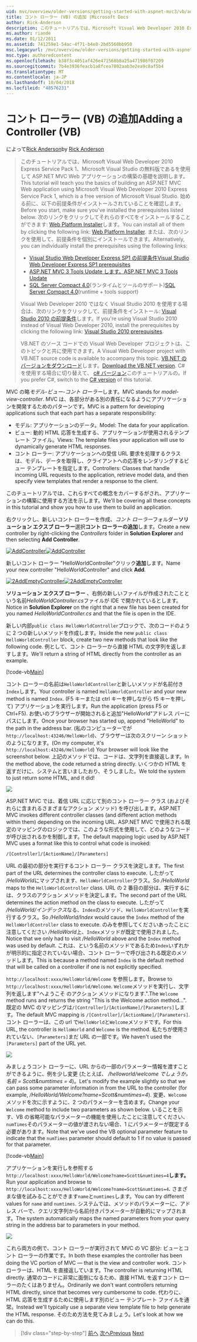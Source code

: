 ```yaml
---
uid: mvc/overview/older-versions/getting-started-with-aspnet-mvc3/vb/adding-a-controller
title: コント ローラー (VB) の追加 |Microsoft Docs
author: Rick-Anderson
description: このチュートリアルでは、Microsoft Visual Web Developer 2010 Express Service Pack 1、これを使用して ASP.NET MVC Web アプリケーションの構築の基礎を説明しています.
ms.author: riande
ms.date: 01/12/2011
ms.assetid: 741259e1-54ac-4f71-b4e8-2bd5560bb950
msc.legacyurl: /mvc/overview/older-versions/getting-started-with-aspnet-mvc3/vb/adding-a-controller
msc.type: authoredcontent
ms.openlocfilehash: b38f3c4051af426e471568b8a25a471986f07209
ms.sourcegitcommit: 7b4e3936feacb1a8fcea7802aab3e2ea9c8af5b4
ms.translationtype: MT
ms.contentlocale: ja-JP
ms.lasthandoff: 10/04/2018
ms.locfileid: "48576231"
---
```

<a name="adding-a-controller-vb"></a><span data-ttu-id="22592-103">コント ローラー (VB) の追加</span><span class="sxs-lookup"><span data-stu-id="22592-103">Adding a Controller (VB)</span></span>
====================
<span data-ttu-id="22592-104">によって[Rick Anderson]((https://twitter.com/RickAndMSFT))</span><span class="sxs-lookup"><span data-stu-id="22592-104">by [Rick Anderson]((https://twitter.com/RickAndMSFT))</span></span>

> <span data-ttu-id="22592-105">このチュートリアルでは、Microsoft Visual Web Developer 2010 Express Service Pack 1、Microsoft Visual Studio の無料版であるを使用して ASP.NET MVC Web アプリケーションの構築の基礎を説明します。</span><span class="sxs-lookup"><span data-stu-id="22592-105">This tutorial will teach you the basics of building an ASP.NET MVC Web application using Microsoft Visual Web Developer 2010 Express Service Pack 1, which is a free version of Microsoft Visual Studio.</span></span> <span data-ttu-id="22592-106">始める前に、以下の前提条件がインストールされていることを確認します。</span><span class="sxs-lookup"><span data-stu-id="22592-106">Before you start, make sure you've installed the prerequisites listed below.</span></span> <span data-ttu-id="22592-107">次のリンクをクリックしてそれらのすべてをインストールすることができます: [Web Platform Installer](https://www.microsoft.com/web/gallery/install.aspx?appid=VWD2010SP1Pack)します。</span><span class="sxs-lookup"><span data-stu-id="22592-107">You can install all of them by clicking the following link: [Web Platform Installer](https://www.microsoft.com/web/gallery/install.aspx?appid=VWD2010SP1Pack).</span></span> <span data-ttu-id="22592-108">または、次のリンクを使用して、前提条件を個別にインストールできます。</span><span class="sxs-lookup"><span data-stu-id="22592-108">Alternatively, you can individually install the prerequisites using the following links:</span></span>
> 
> - [<span data-ttu-id="22592-109">Visual Studio Web Developer Express SP1 の前提条件</span><span class="sxs-lookup"><span data-stu-id="22592-109">Visual Studio Web Developer Express SP1 prerequisites</span></span>](https://www.microsoft.com/web/gallery/install.aspx?appid=VWD2010SP1Pack)
> - [<span data-ttu-id="22592-110">ASP.NET MVC 3 Tools Update します。</span><span class="sxs-lookup"><span data-stu-id="22592-110">ASP.NET MVC 3 Tools Update</span></span>](https://www.microsoft.com/web/gallery/install.aspx?appsxml=&amp;appid=MVC3)
> - <span data-ttu-id="22592-111">[SQL Server Compact 4.0](https://www.microsoft.com/web/gallery/install.aspx?appid=SQLCE;SQLCEVSTools_4_0)(ランタイムとツールのサポート)</span><span class="sxs-lookup"><span data-stu-id="22592-111">[SQL Server Compact 4.0](https://www.microsoft.com/web/gallery/install.aspx?appid=SQLCE;SQLCEVSTools_4_0)(runtime + tools support)</span></span>
> 
> <span data-ttu-id="22592-112">Visual Web Developer 2010 ではなく Visual Studio 2010 を使用する場合は、次のリンクをクリックして、前提条件をインストール: [Visual Studio 2010 の前提条件](https://www.microsoft.com/web/gallery/install.aspx?appsxml=&amp;appid=VS2010SP1Pack)します。</span><span class="sxs-lookup"><span data-stu-id="22592-112">If you're using Visual Studio 2010 instead of Visual Web Developer 2010, install the prerequisites by clicking the following link: [Visual Studio 2010 prerequisites](https://www.microsoft.com/web/gallery/install.aspx?appsxml=&amp;appid=VS2010SP1Pack).</span></span>
> 
> <span data-ttu-id="22592-113">VB.NET のソース コードでの Visual Web Developer プロジェクトは、このトピックと共に使用できます。</span><span class="sxs-lookup"><span data-stu-id="22592-113">A Visual Web Developer project with VB.NET source code is available to accompany this topic.</span></span> <span data-ttu-id="22592-114">[VB.NET のバージョンをダウンロード](https://code.msdn.microsoft.com/Introduction-to-MVC-3-10d1b098)します。</span><span class="sxs-lookup"><span data-stu-id="22592-114">[Download the VB.NET version](https://code.msdn.microsoft.com/Introduction-to-MVC-3-10d1b098).</span></span> <span data-ttu-id="22592-115">C# を使用する場合に切り替えて、 [c# バージョン](../cs/adding-a-controller.md)このチュートリアルの。</span><span class="sxs-lookup"><span data-stu-id="22592-115">If you prefer C#, switch to the [C# version](../cs/adding-a-controller.md) of this tutorial.</span></span>


<span data-ttu-id="22592-116">MVC の略*モデル-ビュー-コント ローラー*します。</span><span class="sxs-lookup"><span data-stu-id="22592-116">MVC stands for *model-view-controller*.</span></span> <span data-ttu-id="22592-117">MVC は、各部分がある別の責任になるようにアプリケーションを開発するためのパターンです。</span><span class="sxs-lookup"><span data-stu-id="22592-117">MVC is a pattern for developing applications such that each part has a separate responsibility:</span></span>

- <span data-ttu-id="22592-118">モデル: アプリケーションのデータ。</span><span class="sxs-lookup"><span data-stu-id="22592-118">Model: The data for your application.</span></span>
- <span data-ttu-id="22592-119">ビュー: 動的 HTML 応答を生成する、アプリケーションが使用されるテンプレート ファイル。</span><span class="sxs-lookup"><span data-stu-id="22592-119">Views: The template files your application will use to dynamically generate HTML responses.</span></span>
- <span data-ttu-id="22592-120">コント ローラー: アプリケーションへの受信 URL 要求を処理するクラスは、モデル、データを取得し、クライアントへの応答をレンダリングするビュー テンプレートを指定します。</span><span class="sxs-lookup"><span data-stu-id="22592-120">Controllers: Classes that handle incoming URL requests to the application, retrieve model data, and then specify view templates that render a response to the client.</span></span>

<span data-ttu-id="22592-121">このチュートリアルでは、これらすべての概念をカバーするがされ、アプリケーションの構築に使用する方法を示します。</span><span class="sxs-lookup"><span data-stu-id="22592-121">We'll be covering all these concepts in this tutorial and show you how to use them to build an application.</span></span>

<span data-ttu-id="22592-122">右クリックし、新しいコント ローラーを作成、*コント ローラー*フォルダー**ソリューション エクスプ ローラー**選択**コント ローラーの追加**します。</span><span class="sxs-lookup"><span data-stu-id="22592-122">Create a new controller by right-clicking the *Controllers* folder in **Solution Explorer** and then selecting **Add Controller**.</span></span>

<span data-ttu-id="22592-123">[![AddController](adding-a-controller/_static/image2.png "AddController")](adding-a-controller/_static/image1.png)</span><span class="sxs-lookup"><span data-stu-id="22592-123">[![AddController](adding-a-controller/_static/image2.png "AddController")](adding-a-controller/_static/image1.png)</span></span>

<span data-ttu-id="22592-124">新しいコント ローラー &quot;HelloWorldController&quot;クリック**追加**します。</span><span class="sxs-lookup"><span data-stu-id="22592-124">Name your new controller &quot;HelloWorldController&quot; and click **Add**.</span></span>

<span data-ttu-id="22592-125">[![2AddEmptyController](adding-a-controller/_static/image4.png "2AddEmptyController")](adding-a-controller/_static/image3.png)</span><span class="sxs-lookup"><span data-stu-id="22592-125">[![2AddEmptyController](adding-a-controller/_static/image4.png "2AddEmptyController")](adding-a-controller/_static/image3.png)</span></span>

<span data-ttu-id="22592-126">**ソリューション エクスプ ローラー** 、右側の新しいファイルが作成されたことという名前*HelloWorldController.cs*ファイルが IDE で開かれているとします。</span><span class="sxs-lookup"><span data-stu-id="22592-126">Notice in **Solution Explorer** on the right that a new file has been created for you named *HelloWorldController.cs* and that the file is open in the IDE.</span></span>

<span data-ttu-id="22592-127">新しい内部`public class HelloWorldController`ブロックで、次のコードのように 2 つの新しいメソッドを作成します。</span><span class="sxs-lookup"><span data-stu-id="22592-127">Inside the new `public class HelloWorldController` block, create two new methods that look like the following code.</span></span> <span data-ttu-id="22592-128">例として、コント ローラーから直接 HTML の文字列を返しますします。</span><span class="sxs-lookup"><span data-stu-id="22592-128">We'll return a string of HTML directly from the controller as an example.</span></span>

[!code-vb[Main](adding-a-controller/samples/sample1.vb)]

<span data-ttu-id="22592-129">コント ローラーの名前は`HelloWorldController`と新しいメソッドが名前付き`Index`します。</span><span class="sxs-lookup"><span data-stu-id="22592-129">Your controller is named `HelloWorldController` and your new method is named `Index`.</span></span> <span data-ttu-id="22592-130">(F5 キーまたは ctrl キーを押しながら f5 キーを押して) アプリケーションを実行します。</span><span class="sxs-lookup"><span data-stu-id="22592-130">Run the application (press F5 or Ctrl+F5).</span></span> <span data-ttu-id="22592-131">お使いのブラウザーが開始されると追加&quot;HelloWorld&quot;アドレス バーにパスにします。</span><span class="sxs-lookup"><span data-stu-id="22592-131">Once your browser has started up, append &quot;HelloWorld&quot; to the path in the address bar.</span></span> <span data-ttu-id="22592-132">(私のコンピューターでが`http://localhost:43246/HelloWorld`)、ブラウザーは次のスクリーン ショットのようになります。</span><span class="sxs-lookup"><span data-stu-id="22592-132">(On my computer, it's `http://localhost:43246/HelloWorld`) Your browser will look like the screenshot below.</span></span> <span data-ttu-id="22592-133">上記のメソッドでは、コードは、文字列を直接返します。</span><span class="sxs-lookup"><span data-stu-id="22592-133">In the method above, the code returned a string directly.</span></span> <span data-ttu-id="22592-134">いくつかの HTML を返すだけに、システムと言いましたおり、そうしました。</span><span class="sxs-lookup"><span data-stu-id="22592-134">We told the system to just return some HTML, and it did!</span></span>

![](adding-a-controller/_static/image5.png)

<span data-ttu-id="22592-135">ASP.NET MVC では、着信 URL に応じて別のコント ローラー クラス (およびそれらに含まれるさまざまなアクション メソッド) を呼び出します。</span><span class="sxs-lookup"><span data-stu-id="22592-135">ASP.NET MVC invokes different controller classes (and different action methods within them) depending on the incoming URL.</span></span> <span data-ttu-id="22592-136">ASP.NET MVC で使用される既定のマッピングのロジックでは、このような形式を使用して、どのようなコードが呼び出されるかを制御します。</span><span class="sxs-lookup"><span data-stu-id="22592-136">The default mapping logic used by ASP.NET MVC uses a format like this to control what code is invoked:</span></span>

`/[Controller]/[ActionName]/[Parameters]`

<span data-ttu-id="22592-137">URL の最初の部分を実行するコント ローラー クラスを決定します。</span><span class="sxs-lookup"><span data-stu-id="22592-137">The first part of the URL determines the controller class to execute.</span></span> <span data-ttu-id="22592-138">したがって */HelloWorld*にマップされます、`HelloWorldController`クラス。</span><span class="sxs-lookup"><span data-stu-id="22592-138">So */HelloWorld* maps to the `HelloWorldController` class.</span></span> <span data-ttu-id="22592-139">URL の 2 番目の部分は、実行するには、クラスのアクション メソッドを決定します。</span><span class="sxs-lookup"><span data-stu-id="22592-139">The second part of the URL determines the action method on the class to execute.</span></span> <span data-ttu-id="22592-140">したがって */HelloWorld/インデックス*なる、`Index`のメソッド、`HelloWorldController`を実行するクラス。</span><span class="sxs-lookup"><span data-stu-id="22592-140">So */HelloWorld/Index* would cause the `Index` method of the `HelloWorldController` class to execute.</span></span> <span data-ttu-id="22592-141">のみを参照してくださいあったことに注意してください */HelloWorld*上、`Index`メソッドが既定で使用されました。</span><span class="sxs-lookup"><span data-stu-id="22592-141">Notice that we only had to visit */HelloWorld* above and the `Index` method was used by default.</span></span> <span data-ttu-id="22592-142">これは、という名前のメソッドであるため`Index`いずれかが明示的に指定されていない場合、コント ローラーで呼び出される既定のメソッドします。</span><span class="sxs-lookup"><span data-stu-id="22592-142">This is because a method named `Index` is the default method that will be called on a controller if one is not explicitly specified.</span></span>

<span data-ttu-id="22592-143">`http://localhost:xxxx/HelloWorld/Welcome` を参照します。</span><span class="sxs-lookup"><span data-stu-id="22592-143">Browse to `http://localhost:xxxx/HelloWorld/Welcome`.</span></span> <span data-ttu-id="22592-144">`Welcome`メソッドを実行し、文字列を返します&quot;へようこそ のアクション メソッドになります.&quot;.</span><span class="sxs-lookup"><span data-stu-id="22592-144">The `Welcome` method runs and returns the string &quot;This is the Welcome action method...&quot;.</span></span> <span data-ttu-id="22592-145">既定の MVC のマッピングは`/[Controller]/[ActionName]/[Parameters]`します。</span><span class="sxs-lookup"><span data-stu-id="22592-145">The default MVC mapping is `/[Controller]/[ActionName]/[Parameters]`.</span></span> <span data-ttu-id="22592-146">コント ローラーは、この url で`HelloWorld`と`Welcome`メソッドです。</span><span class="sxs-lookup"><span data-stu-id="22592-146">For this URL, the controller is `HelloWorld` and `Welcome` is the method.</span></span> <span data-ttu-id="22592-147">私たちが使用されていない、`[Parameters]`まだ URL の一部です。</span><span class="sxs-lookup"><span data-stu-id="22592-147">We haven't used the `[Parameters]` part of the URL yet.</span></span>

![](adding-a-controller/_static/image6.png)

<span data-ttu-id="22592-148">みましょうコント ローラーに、URL からの一部のパラメーター情報を渡すことができるように、例を少し変更 (たとえば、 */helloworld/welcome でしょうか。 名前 = Scott&amp;numtimes = 4*)。</span><span class="sxs-lookup"><span data-stu-id="22592-148">Let's modify the example slightly so that we can pass some parameter information in from the URL to the controller (for example, */HelloWorld/Welcome?name=Scott&amp;numtimes=4*).</span></span> <span data-ttu-id="22592-149">変更、`Welcome`メソッドを次に示すように、2 つのパラメーターを含めます。</span><span class="sxs-lookup"><span data-stu-id="22592-149">Change your `Welcome` method to include two parameters as shown below.</span></span> <span data-ttu-id="22592-150">いることを示す、VB の省略可能なパラメーターの機能を使用したことに注意してください、`numTimes`そのパラメーターの値が渡されない場合、1 にパラメーターが既定する必要があります。</span><span class="sxs-lookup"><span data-stu-id="22592-150">Note that we've used the VB optional parameter feature to indicate that the `numTimes` parameter should default to 1 if no value is passed for that parameter.</span></span>

[!code-vb[Main](adding-a-controller/samples/sample2.vb)]

<span data-ttu-id="22592-151">アプリケーションを実行しを参照する`http://localhost:xxxx/HelloWorld/Welcome?name=Scott&numtimes=4`**します。**</span><span class="sxs-lookup"><span data-stu-id="22592-151">Run your application and browse to `http://localhost:xxxx/HelloWorld/Welcome?name=Scott&numtimes=4`**.**</span></span> <span data-ttu-id="22592-152">さまざまな値を試みることができます`name`と`numtimes`します。</span><span class="sxs-lookup"><span data-stu-id="22592-152">You can try different values for `name` and `numtimes`.</span></span> <span data-ttu-id="22592-153">システムでは、メソッドのパラメーターに、アドレス バーで、クエリ文字列から名前付きパラメーターが自動的にマップされます。</span><span class="sxs-lookup"><span data-stu-id="22592-153">The system automatically maps the named parameters from your query string in the address bar to parameters in your method.</span></span>

![](adding-a-controller/_static/image7.png)

<span data-ttu-id="22592-154">これら両方の例で、コント ローラーが実行されて MVC の VC 部分: ビューとコント ローラーの作業です。</span><span class="sxs-lookup"><span data-stu-id="22592-154">In both these examples the controller has been doing the VC portion of MVC — that is the view and controller work.</span></span> <span data-ttu-id="22592-155">コント ローラーは、HTML を直接返しています。</span><span class="sxs-lookup"><span data-stu-id="22592-155">The controller is returning HTML directly.</span></span> <span data-ttu-id="22592-156">通常のコードに非常に面倒になるため、直接 HTML を返すコント ローラーのたくはありません。</span><span class="sxs-lookup"><span data-stu-id="22592-156">Ordinarily we don't want controllers returning HTML directly, since that becomes very cumbersome to code.</span></span> <span data-ttu-id="22592-157">代わりに、HTML 応答を生成するために使用します別のビュー テンプレート ファイルを通常。</span><span class="sxs-lookup"><span data-stu-id="22592-157">Instead we'll typically use a separate view template file to help generate the HTML response.</span></span> <span data-ttu-id="22592-158">そのため方法を見てみましょう。</span><span class="sxs-lookup"><span data-stu-id="22592-158">Let's look at how we can do this.</span></span>

> [!div class="step-by-step"]
> <span data-ttu-id="22592-159">[前へ](intro-to-aspnet-mvc-3.md)
> [次へ](adding-a-view.md)</span><span class="sxs-lookup"><span data-stu-id="22592-159">[Previous](intro-to-aspnet-mvc-3.md)
[Next](adding-a-view.md)</span></span>
